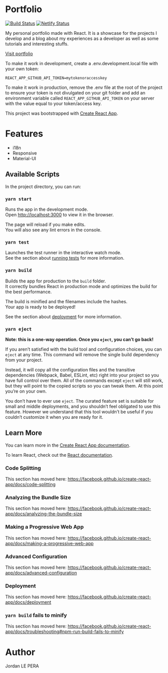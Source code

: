 # Portfolio

[![Build Status](https://travis-ci.com/jordanlepera/portfolio.svg?branch=master)](https://travis-ci.com/jordanlepera/portfolio) [![Netlify Status](https://api.netlify.com/api/v1/badges/6ef7d47c-c3cf-49ec-80b8-6d1826e291d2/deploy-status)](https://app.netlify.com/sites/codinov/deploys)

My personal portfolio made with React. It is a showcase for the projects I develop and a blog
about my experiences as a developer as well as some tutorials and interesting stuffs.

[Visit portfolio](https://codinov.com)

To make it work in development, create a .env.development.local file with your own token:

```
REACT_APP_GITHUB_API_TOKEN=mytokenoraccesskey
```

To make it work in production, remove the .env file at the root of the project to ensure
your token is not divulgated on your git folder and add an environment variable called `REACT_APP_GITHUB_API_TOKEN` on your server with the value equal to your token/access key.

This project was bootstrapped with [Create React App](https://github.com/facebook/create-react-app).

# Features

- i18n
- Responsive
- Material-UI

## Available Scripts

In the project directory, you can run:

### `yarn start`

Runs the app in the development mode.<br />
Open [http://localhost:3000](http://localhost:3000) to view it in the browser.

The page will reload if you make edits.<br />
You will also see any lint errors in the console.

### `yarn test`

Launches the test runner in the interactive watch mode.<br />
See the section about [running tests](https://facebook.github.io/create-react-app/docs/running-tests) for more information.

### `yarn build`

Builds the app for production to the `build` folder.<br />
It correctly bundles React in production mode and optimizes the build for the best performance.

The build is minified and the filenames include the hashes.<br />
Your app is ready to be deployed!

See the section about [deployment](https://facebook.github.io/create-react-app/docs/deployment) for more information.

### `yarn eject`

**Note: this is a one-way operation. Once you `eject`, you can’t go back!**

If you aren’t satisfied with the build tool and configuration choices, you can `eject` at any time. This command will remove the single build dependency from your project.

Instead, it will copy all the configuration files and the transitive dependencies (Webpack, Babel, ESLint, etc) right into your project so you have full control over them. All of the commands except `eject` will still work, but they will point to the copied scripts so you can tweak them. At this point you’re on your own.

You don’t have to ever use `eject`. The curated feature set is suitable for small and middle deployments, and you shouldn’t feel obligated to use this feature. However we understand that this tool wouldn’t be useful if you couldn’t customize it when you are ready for it.

## Learn More

You can learn more in the [Create React App documentation](https://facebook.github.io/create-react-app/docs/getting-started).

To learn React, check out the [React documentation](https://reactjs.org/).

### Code Splitting

This section has moved here: https://facebook.github.io/create-react-app/docs/code-splitting

### Analyzing the Bundle Size

This section has moved here: https://facebook.github.io/create-react-app/docs/analyzing-the-bundle-size

### Making a Progressive Web App

This section has moved here: https://facebook.github.io/create-react-app/docs/making-a-progressive-web-app

### Advanced Configuration

This section has moved here: https://facebook.github.io/create-react-app/docs/advanced-configuration

### Deployment

This section has moved here: https://facebook.github.io/create-react-app/docs/deployment

### `yarn build` fails to minify

This section has moved here: https://facebook.github.io/create-react-app/docs/troubleshooting#npm-run-build-fails-to-minify

# Author

Jordan LE PERA
